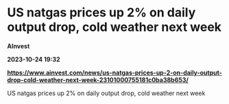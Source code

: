 # US natgas prices up 2% on daily output drop, cold weather next week
**AInvest**

**2023-10-24 19:32**

**https://www.ainvest.com/news/us-natgas-prices-up-2-on-daily-output-drop-cold-weather-next-week-23101000755181c0ba38b653/**

US natgas prices up 2% on daily output drop, cold weather next week